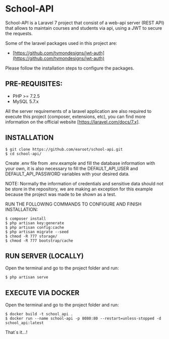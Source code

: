 # School-API

School-API is a Laravel 7 project that consist of a web-api server (REST API) that allows to maintain courses and students via api, using a JWT to secure the requests.

Some of the laravel packages used in this project are:

  - [https://github.com/tymondesigns/jwt-auth](https://github.com/tymondesigns/jwt-auth)

Please follow the installation steps to configure the packages.

## PRE-REQUISITES:

  - PHP >= 7.2.5
  - MySQL 5.7.x

All the server requirements of a laravel application are also required to execute this project (composer, extensions, etc), you can find more information on the official website [https://laravel.com/docs/7.x].

## INSTALLATION

    $ git clone https://github.com/earoot/school-api.git
    $ cd school-api/

Create .env file from .env.example and fill the database information with your own, it is also necessary to fill the DEFAULT_API_USER and  DEFAULT_API_PASSWORD variables with your desired data.

NOTE: Normally the information of credentials and sensitive data should not be store in the repository, we are making an exception for this example because the project was made to be shown as a test.

RUN THE FOLLOWING COMMANDS TO CONFIGURE AND FINISH INSTALLATION:

    $ composer install
    $ php artisan key:generate
    $ php artisan config:cache
    $ php artisan migrate --seed
    $ chmod -R 777 storage/
    $ chmod -R 777 bootstrap/cache

## RUN SERVER (LOCALLY)

Open the terminal and go to the project folder and run:

    $ php artisan serve

## EXECUTE VIA DOCKER

Open the terminal and go to the project folder and run:

    $ docker build -t school_api .
	$ docker run --name school-api -p 8080:80 --restart=unless-stopped -d school_api:latest

That`s it...!
